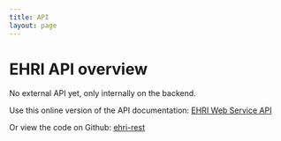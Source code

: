 ```yaml
---
title: API
layout: page
---
```


EHRI API overview
=================

No external API yet, only internally on the backend. 

Use this online version of the API documentation: 
[EHRI Web Service API](ehri-rest/ehri-extension/wsdocs/index.html)

Or view the code on Github:
[ehri-rest](https://github.com/mikesname/ehri-rest)
